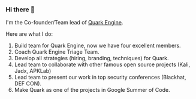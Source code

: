 ### Hi there 👋

<!--
**18z/18z** is a ✨ _special_ ✨ repository because its `README.md` (this file) appears on your GitHub profile.

Here are some ideas to get you started:

- 🔭 I’m currently working on ...
- 🌱 I’m currently learning ...
- 👯 I’m looking to collaborate on ...
- 🤔 I’m looking for help with ...
- 💬 Ask me about ...
- 📫 How to reach me: ...
- 😄 Pronouns: ...
- ⚡ Fun fact: ...
-->

I'm the Co-founder/Team lead of [Quark Engine](https://github.com/quark-engine/quark-engine).

Here are what I do:
1. Build team for Quark Engine, now we have four excellent members.
2. Coach Quark Engine Triage Team. 
3. Develop all strategies (hiring, branding, techniques) for Quark.
4. Lead team to collaborate with other famous open source projects (Kali, Jadx, APKLab)
5. Lead team to present our work in top security conferences (Blackhat, DEF CON).
6. Make Quark as one of the projects in Google Summer of Code.
